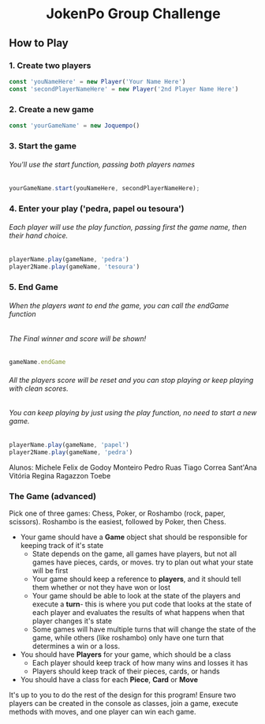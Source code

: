 <h1 align="center"> JokenPo Group Challenge </h1>

## How to Play
### 1. Create two players
```js
const 'youNameHere' = new Player('Your Name Here')
const 'secondPlayerNameHere' = new Player('2nd Player Name Here')
```

### 2. Create a new game
```js
const 'yourGameName' = new Joquempo()
```

### 3. Start the game
###### You'll use the *start* function, passing both players names
```js
yourGameName.start(youNameHere, secondPlayerNameHere);
```

### 4. Enter your play ('pedra, papel ou tesoura')
###### Each player will use the *play* function, passing first the game name, then their hand choice.
```js
playerName.play(gameName, 'pedra')
player2Name.play(gameName, 'tesoura')
```

### 5. End Game
###### When the players want to end the game, you can call the *endGame* function
###### The Final winner and score will be shown!

```js
gameName.endGame
```
###### All the players score will be reset and you can stop playing or keep playing with clean scores.
###### You can keep playing by just using the *play* function, no need to start a new game.
```js
playerName.play(gameName, 'papel')
player2Name.play(gameName, 'pedra')
```



Alunos: 
Michele Felix de Godoy Monteiro
Pedro Ruas
Tiago Correa Sant'Ana
Vitória Regina Ragazzon Toebe

### The Game (advanced)
Pick one of three games: Chess, Poker, or Roshambo (rock, paper, scissors). Roshambo is the easiest, followed by Poker, then Chess.

* Your game should have a **Game** object shat should be responsible for keeping track of it's state
	* State depends on the game, all games have players, but not all games have pieces, cards, or moves. try to plan out what your state will be first
	* Your game should keep a reference to **players**, and it should tell them whether or not they have won or lost
	* Your game should be able to look at the state of the players and execute a **turn**- this is where you put code that looks at the state of each player and evaluates the results of what happens when that player changes it's state
	* Some games will have multiple turns that will change the state of the game, while others (like roshambo) only have one turn that determines a win or a loss.
* You should have **Players** for your game, which should be a class
	* Each player should keep track of how many wins and losses it has
	* Players should keep track of their pieces, cards, or hands
* You should have a class for each **Piece**, **Card** or **Move**

It's up to you to do the rest of the design for this program! Ensure two players can be created in the console as classes, join a game, execute methods with moves, and one player can win each game.
